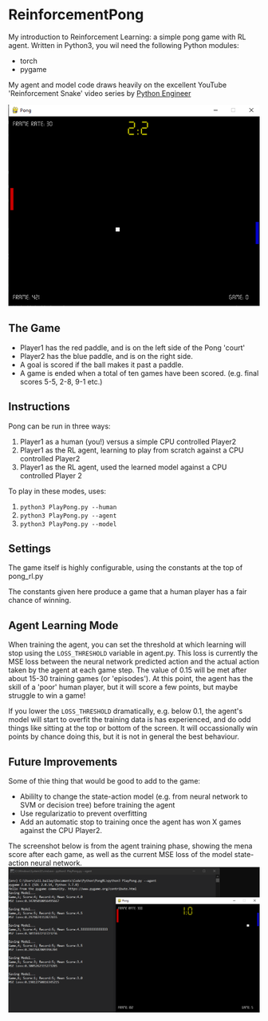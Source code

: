 # ReinforcementPong
My introduction to Reinforcement Learning: a simple pong game with RL agent. Written in Python3, you wil need the following Python modules:

* torch
* pygame

My agent and model code draws heavily on the excellent YouTube 'Reinforcement Snake' video series by [Python Engineer](https://www.youtube.com/watch?v=PJl4iabBEz0)

![alt pong!](https://github.com/threefeetdeep/ReinforcementPong/blob/master/images/pong1.png?raw=true)

## The Game 

- Player1 has the red paddle, and is on the left side of the Pong 'court'
- Player2 has the blue paddle, and is on the right side.
- A goal is scored if the ball makes it past a paddle.
- A game is ended when a total of ten games have been scored. (e.g. final scores 5-5, 2-8, 9-1 etc.)

## Instructions
Pong can be run in three ways:

1) Player1 as a human (you!) versus a simple CPU controlled Player2
2) Player1 as the RL agent, learning to play from scratch against a CPU controlled Player2
3) Player1 as the RL agent, used the learned model against a CPU controlled Player 2

To play in these modes, uses:
1) `python3 PlayPong.py --human`
2) `python3 PlayPong.py --agent`
3) `python3 PlayPong.py --model`

## Settings
The game itself is highly configurable, using the constants at the top of pong_rl.py

The constants given here produce a game that a human player has a fair chance of winning.

## Agent Learning Mode
When training the agent, you can set the threshold at which learning will stop using the `LOSS_THRESHOLD` variable in agent.py.
This loss is currently the MSE loss between the neural network predicted action and the actual action taken by the agent at each
game step. The value of 0.15 will be met after about 15-30 training games (or 'episodes'). At this point, the agent has the skill 
of a 'poor' human player, but it will score a few points, but maybe struggle to win a game!

If you lower the `LOSS_THRESHOLD` dramatically, e.g. below 0.1, the agent's model will start to overfit the training data is has 
experienced, and do odd things like sitting at the top or bottom of the screen. It will occassionally win points by chance doing
this, but it is not in general the best behaviour. 

## Future Improvements
Some of thie thing that would be good to add to the game:

* Abililty to change the state-action model (e.g. from neural network to SVM or decision tree) before training the agent
* Use regularizatio to prevent overfitting
* Add an automatic stop to training once the agent has won X games against the CPU Player2.

The screenshot below is from the agent training phase, showing the mena score after each game, as well as
the current MSE loss of the model state-action neural network.
![alt pong!](https://github.com/threefeetdeep/ReinforcementPong/blob/master/images/pong2.png?raw=true)

